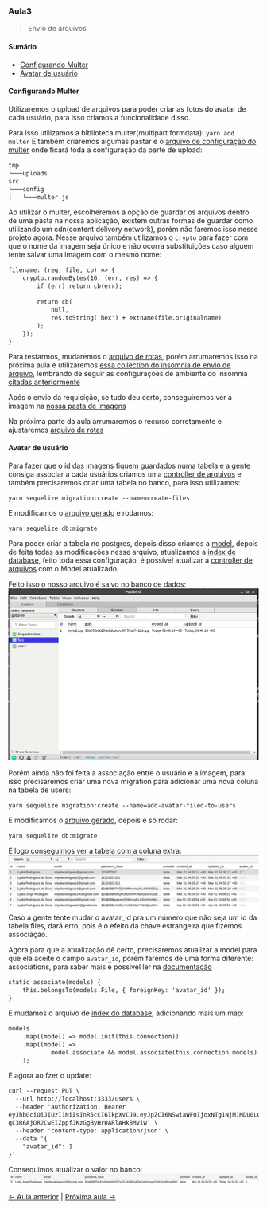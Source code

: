 ### Aula3
> Envio de arquivos

#### Sumário
- [Configurando Multer](#configurando-multer)
- [Avatar de usuário](#avatar-de-usuário)


#### Configurando Multer

Utilizaremos o upload de arquivos para poder criar as fotos do avatar de cada usuário, para isso criamos a funcionalidade disso.

Para isso utilizamos a biblioteca multer(multipart formdata): `yarn add multer`
E também criaremos algumas pastar e o [arquivo de configuração do multer](../src/config/multer.js) onde ficará toda a configuração da parte de upload:
```
tmp
└───uploads
src
└───config
│   └───multer.js
```
Ao utilizar o multer, escolheremos a opção de guardar os arquivos dentro de uma pasta na nossa aplicação, existem outras formas de guardar como utilizando um cdn(content delivery network), porém não faremos isso nesse projeto agora.
Nesse arquivo também utilizamos o `crypto` para fazer com que o nome da imagem seja único e não ocorra substituições caso alguem tente salvar uma imagem com o mesmo nome:
```
filename: (req, file, cb) => {
    crypto.randomBytes(16, (err, res) => {
        if (err) return cb(err);

        return cb(
            null,
            res.toString('hex') + extname(file.originalname)
        );
    });
}
```

Para testarmos, mudaremos o [arquivo de rotas](../src/routes.js), porém arrumaremos isso na próxima aula e utilizaremos [essa collection do insomnia de envio de arquivo](../README_FILES/insomnia/GoBarber_UploadFile.json), lembrando de seguir as configurações de ambiente do insomnia [citadas anteriormente](Aula2.md#cadastro-de-usuários)

Após o envio da requisição, se tudo deu certo, conseguiremos ver a imagem na [nossa pasta de imagens](../tmp/uploads/0a44751cd54b7ee7b09b08f8b441bfd2.jpg)

Na próxima parte da aula arrumaremos o recurso corretamente e ajustaremos [arquivo de rotas](../src/routes.js)

#### Avatar de usuário
Para fazer que o id das imagens fiquem guardados numa tabela e a gente consiga associar a cada usuários criamos uma [controller de arquivos](../src/app/controllers/FileController.js) e também precisaremos criar uma tabela no banco, para isso utilizamos:
```
yarn sequelize migration:create --name=create-files
```
E modificamos o [arquivo gerado](../src/database/migrations/20200403033200-create-files.js) e rodamos:
```
yarn sequelize db:migrate
```
Para poder criar a tabela no postgres, depois disso criamos a [model](../src/app/models/File.js), depois de feita todas as modificações nesse arquivo, atualizamos a [index de database](../src/database/index.js), feito toda essa configuração, é possível atualizar a [controller de arquivos](../src/app/controllers/FileController.js) com o Model atualizado.

Feito isso o nosso arquivo é salvo no banco de dados:
![Aqui podemos ver o registro da imagem registrada no banco, com os campos id=1, name=lydia2.png, path=85a95fb0d236a0dbdeec40755a27e22b.jpg, e respectivas datas de criação e edição](../README_FILES/images/postbird/upload_file.png)

Porém ainda não foi feita a associação entre o usuário e a imagem, para isso precisaremos criar uma nova migration para adicionar uma nova coluna na tabela de users:
```
yarn sequelize migration:create --name=add-avatar-filed-to-users
```
E modificamos o [arquivo gerado](../src/database/migrations/20200403035439-add-avatar-filed-to-users.js), depois é só rodar:
```
yarn sequelize db:migrate
```
E logo conseguimos ver a tabela com a coluna extra:
![Imagem da tabela users com a nova coluna avatar_id e com um registro atualizado de avatar_id=1, fazendo referencia ao id da tabela files](../README_FILES/images/postbird/users_avatar_id.png)
Caso a gente tente mudar o avatar_id pra um número que não seja um id da tabela files, dará erro, pois é o efeito da chave estrangeira que fizemos associação.

Agora para que a atualização dê certo, precisaremos atualizar a model para que ela aceite o campo `avatar_id`, porém faremos de uma forma diferente: associations, para saber mais é possível ler na [documentação](https://sequelize.org/master/manual/assocs.html)
```
static associate(models) {
    this.belongsTo(models.File, { foreignKey: 'avatar_id' });
}
```
E mudamos o arquivo de [index do database](../src/database/index.js), adicionando mais um map:
```
models
    .map((model) => model.init(this.connection))
    .map((model) =>
            model.associate && model.associate(this.connection.models)
    );
```
E agora ao fzer o update:
```
curl --request PUT \
  --url http://localhost:3333/users \
  --header 'authorization: Bearer eyJhbGciOiJIUzI1NiIsInR5cCI6IkpXVCJ9.eyJpZCI6NSwiaWF0IjoxNTg1NjM1MDU0LCJleHAiOjE1ODYyMzk4NTR9.ljR-qC3R6AjOR2CwEIZppfJKzGgByHr0ARlAHk8MViw' \
  --header 'content-type: application/json' \
  --data '{
	"avatar_id": 1
}'
```
Consequimos atualizar o valor no banco:
![Imagem do registro com id 5 com o valor do avatar_id atualizado para 1](../README_FILES/images/postbird/update_avatar_id.png)

[<- Aula anterior](Aula2.md) | [Próxima aula ->](Aula4.md)
